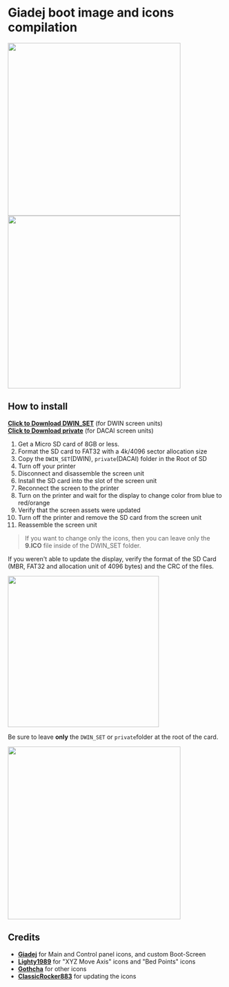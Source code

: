 # Giadej boot image and icons compilation

<img align="left" src="Boot_by_Giadej.jpg" height="400" />
<img  src="preview1.jpg"  height="400" />
  
## How to install
  
[**Click to Download DWIN_SET**](https://minhaskamal.github.io/DownGit/#/home?url=https://github.com/classicrocker883/MriscocProUI/tree/2023-September/display%20assets/Giadej%20compilation/DWIN_SET) (for DWIN screen units)  
[**Click to Download private**](https://minhaskamal.github.io/DownGit/#/home?url=https://github.com/classicrocker883/MriscocProUI/tree/2023-September/display%20assets/Giadej%20compilation/private) (for DACAI screen units)  
  
1. Get a Micro SD card of 8GB or less.
1. Format the SD card to FAT32 with a 4k/4096 sector allocation size
1. Copy the `DWIN_SET`(DWIN), `private`(DACAI) folder in the Root of SD
1. Turn off your printer
1. Disconnect and disassemble the screen unit
1. Install the SD card into the slot of the screen unit
1. Reconnect the screen to the printer
1. Turn on the printer and wait for the display to change color from blue to red/orange
1. Verify that the screen assets were updated
1. Turn off the printer and remove the SD card from the screen unit
1. Reassemble the screen unit  
  
>If you want to change only the icons, then you can leave only the **9.ICO** file
inside of the DWIN_SET folder.  

If you weren't able to update the display, verify the format of the SD Card
(MBR, FAT32 and allocation unit of 4096 bytes) and the CRC of the files.  


<img src="../DWIN_SET-folder.jpg"  height="350" />
  
Be sure to leave **only** the `DWIN_SET` or `private`folder at the root of the card.  
  
  
<img src="preview2.jpg"  height="400" />

## Credits
- [**Giadej**](https://github.com/Giadej) for Main and Control panel icons, and custom Boot-Screen  
- [**Lighty1989**](https://github.com/Lighty1989) for "XYZ Move Axis" icons and "Bed Points" icons  
- [**Gothcha**](https://github.com/gothcha) for other icons  
- [**ClassicRocker883**](https://github.com/classicrocker883) for updating the icons  